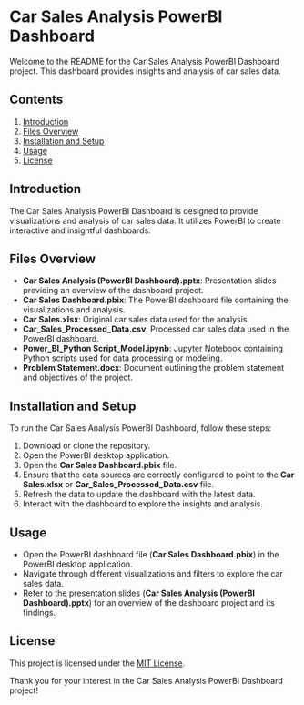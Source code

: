 # Car Sales Analysis PowerBI Dashboard

Welcome to the README for the Car Sales Analysis PowerBI Dashboard project. This dashboard provides insights and analysis of car sales data.

## Contents
1. [Introduction](#introduction)
2. [Files Overview](#files-overview)
3. [Installation and Setup](#installation-and-setup)
4. [Usage](#usage)
5. [License](#license)

## Introduction
The Car Sales Analysis PowerBI Dashboard is designed to provide visualizations and analysis of car sales data. It utilizes PowerBI to create interactive and insightful dashboards.

## Files Overview
- **Car Sales Analysis (PowerBI Dashboard).pptx**: Presentation slides providing an overview of the dashboard project.
- **Car Sales Dashboard.pbix**: The PowerBI dashboard file containing the visualizations and analysis.
- **Car Sales.xlsx**: Original car sales data used for the analysis.
- **Car_Sales_Processed_Data.csv**: Processed car sales data used in the PowerBI dashboard.
- **Power_BI_Python Script_Model.ipynb**: Jupyter Notebook containing Python scripts used for data processing or modeling.
- **Problem Statement.docx**: Document outlining the problem statement and objectives of the project.

## Installation and Setup
To run the Car Sales Analysis PowerBI Dashboard, follow these steps:
1. Download or clone the repository.
2. Open the PowerBI desktop application.
3. Open the **Car Sales Dashboard.pbix** file.
4. Ensure that the data sources are correctly configured to point to the **Car Sales.xlsx** or **Car_Sales_Processed_Data.csv** file.
5. Refresh the data to update the dashboard with the latest data.
6. Interact with the dashboard to explore the insights and analysis.

## Usage
- Open the PowerBI dashboard file (**Car Sales Dashboard.pbix**) in the PowerBI desktop application.
- Navigate through different visualizations and filters to explore the car sales data.
- Refer to the presentation slides (**Car Sales Analysis (PowerBI Dashboard).pptx**) for an overview of the dashboard project and its findings.

## License
This project is licensed under the [MIT License](LICENSE).

Thank you for your interest in the Car Sales Analysis PowerBI Dashboard project!
